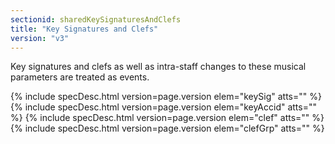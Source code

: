 ```yaml
---
sectionid: sharedKeySignaturesAndClefs
title: "Key Signatures and Clefs"
version: "v3"
---
```




Key signatures and clefs as well as intra-staff changes to these musical parameters
are
treated as events.



{% include specDesc.html version=page.version elem="keySig" atts="" %}
{% include specDesc.html version=page.version elem="keyAccid" atts="" %}
{% include specDesc.html version=page.version elem="clef" atts="" %}
{% include specDesc.html version=page.version elem="clefGrp" atts="" %}



